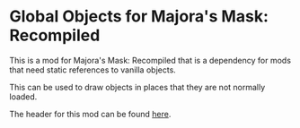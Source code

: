 # Global Objects for Majora's Mask: Recompiled

This is a mod for Majora's Mask: Recompiled that is a dependency for mods that need static references to vanilla objects.

This can be used to draw objects in places that they are not normally loaded.

The header for this mod can be found [here](https://github.com/YAZ64MT/GlobalObjects/blob/main/include/globalobjects_api.h).
